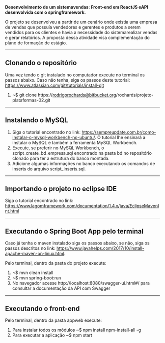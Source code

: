 **Desenvolvimento de um sistemavendas:  Front-end em ReactJS eAPI desenvolvida com o springframework.**

O projeto se desenvolveu a partir de um cenário onde existia uma empresa de vendas que possuía vendedores  e  gerentes  e  produtos  a  serem  vendidos  para  os  clientes  e  havia  a  necessidade  do  sistemarealizar vendas e gerar relatórios.
A proposta dessa atividade visa complementação do plano de formação de estágio.

---

## Clonando o repositório

Uma vez tendo o git instalado no computador execute no terminal os passos abaixo. Caso não tenha, siga os passos deste tutorial: https://www.atlassian.com/git/tutorials/install-git

1. ~$ git clone https://rodrigorochards@bitbucket.org/rochards/projeto-plataformas-02.git

---

## Instalando o MySQL

1. Siga o tutorial encontrado no link: https://sempreupdate.com.br/como-instalar-o-mysql-workbench-no-ubuntu/. O tutorial lhe ensinará a instalar o MySQL e também a ferramenta MySQL Workbench.
2. Execute, se preferir no MySQL Workbench, o script_create_bd_empresa.sql encontrado na pasta bd no repositório clonado para ter a estrutura do banco montada.
3. Adicione algumas informações no banco executando os comandos de inserts do arquivo script_inserts.sql.

---

## Importando o projeto no eclipse IDE

Siga o tutorial encontrado no link: https://www.lagomframework.com/documentation/1.4.x/java/EclipseMavenInt.html

---

## Executando o Spring Boot App pelo terminal

Caso já tenha o maven instalado siga os passos abaixo, se não, siga os passos descritos no link: https://www.javahelps.com/2017/10/install-apache-maven-on-linux.html. 

Pelo terminal, dentro da pasta do projeto execute:

1. ~$ mvn clean install
2. ~$ mvn spring-boot:run
3. No navegador acesse http://localhost:8080/swagger-ui.html#/ para consultar a documentação da API com Swagger

---

## Executando o front-end

Pelo terminal, dentro da pasta appweb execute:
1. Para instalar todos os módulos ~$ npm install npm-install-all -g
2. Para executar a aplicação ~$ npm start
